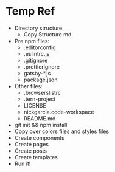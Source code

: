 # Temp Ref

- Directory structure.
  - Copy Structure.md
- Pre npm files:
  - .editorconfig
  - .eslintrc.js
  - .gitignore
  - .prettierignore
  - gatsby-\*.js
  - package.json
- Other files:
  - .browserslistrc
  - .tern-project
  - LICENSE
  - nickgarcia.code-workspace
  - README.md
- git init && npm install
- Copy over colors files and styles files
- Create components
- Create pages
- Create posts
- Create templates
- Run it!
